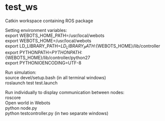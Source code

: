 # test_ws
Catkin workspace containing ROS package

Setting environment variables:\
export WEBOTS_HOME_PATH=/usr/local/webots\
export WEBOTS_HOME=/usr/local/webots\
export LD_LIBRARY_PATH=${LD_LIBRARY_PATH}:${WEBOTS_HOME}/lib/controller\
export PYTHONPATH=${PYTHONPATH}:${WEBOTS_HOME}/lib/controller/python27\
export PYTHONIOENCODING=UTF-8

Run simulation:\
source devel/setup.bash (in all terminal windows)\
roslaunch test test.launch

Run individually to display communication between nodes:\
roscore\
Open world in Webots\
python node.py\
python testcontroller.py (in two separate windows)

